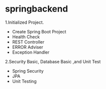 # springbackend

1.Initialized Project.
- Create Spring Boot Project
- Health Check
- REST Controller
- ERROR Adviser
- Exception Handler

2.Security Basic, Database Basic ,and Unit Test
- Spring Security
- JPA
- Unit Testing